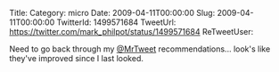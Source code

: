 Title: 
Category: micro
Date: 2009-04-11T00:00:00
Slug: 2009-04-11T00:00:00
TwitterId: 1499571684
TweetUrl: https://twitter.com/mark_philpot/status/1499571684
ReTweetUser: 

Need to go back through my [@MrTweet](https://twitter.com/MrTweet) recommendations... look's like they've improved since I last looked.